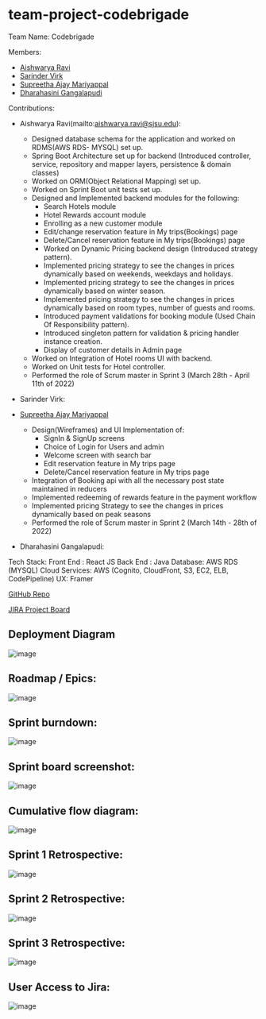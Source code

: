# team-project-codebrigade
Team Name: Codebrigade

Members: 
- [Aishwarya Ravi](mailto:aishwarya.ravi@sjsu.edu)
- [Sarinder Virk](mailto:sarinder.virk@sjsu.edu)
- [Supreetha Ajay Mariyappal](mailto:supreethaajay.mariyappal@sjsu.edu)
- [Dharahasini Gangalapudi](mailto:dharahasini.gangalapudi@sjsu.edu)

Contributions:

- Aishwarya Ravi(mailto:aishwarya.ravi@sjsu.edu):
    - Designed database schema for the application and worked on RDMS(AWS RDS- MYSQL) set up.
    - Spring Boot Architecture set up for backend (Introduced controller, service, repository and mapper layers, persistence & domain classes)
    - Worked on ORM(Object Relational Mapping) set up.
    - Worked on Sprint Boot unit tests set up.
    - Designed and Implemented backend modules for the following:
        - Search Hotels module
        - Hotel Rewards account module
        - Enrolling as a new customer module
        - Edit/change reservation feature in My trips(Bookings) page
        - Delete/Cancel reservation feature in My trips(Bookings) page
        - Worked on Dynamic Pricing backend design (Introduced strategy pattern).
        - Implemented pricing strategy to see the changes in prices dynamically based on weekends, weekdays and holidays.
        - Implemented pricing strategy to see the changes in prices dynamically based on winter season.
        - Implemented pricing strategy to see the changes in prices dynamically based on room types, number of guests and rooms.
        - Introduced payment validations for booking module (Used Chain Of Responsibility pattern).
        - Introduced singleton pattern for validation & pricing handler instance creation.
        - Display of customer details in Admin page
    - Worked on Integration of Hotel rooms UI with backend.
    - Worked on Unit tests for Hotel controller.
    - Performed the role of Scrum master in Sprint 3 (March 28th - April 11th of 2022)
    
- Sarinder Virk:
- [Supreetha Ajay Mariyappal](mailto:supreethaajay.mariyappal@sjsu.edu)
    - Design(Wireframes) and UI Implementation of:
      - SignIn & SignUp screens
      - Choice of Login for Users and admin
      - Welcome screen with search bar
      - Edit reservation feature in My trips page
      - Delete/Cancel reservation feature in My trips page
    - Integration of Booking api with all the necessary post state maintained in reducers
    - Implemented redeeming of rewards feature in the payment workflow
    - Implemented pricing Strategy to see the changes in prices dynamically based on peak seasons
    - Performed the role of Scrum master in Sprint 2 (March 14th - 28th of 2022)
  
- Dharahasini Gangalapudi:

Tech Stack:
Front End : React JS
Back End : Java
Database: AWS RDS (MYSQL)
Cloud Services: AWS (Cognito, CloudFront, S3, EC2, ELB, CodePipeline)
UX: Framer

[GitHub Repo](https://github.com/gopinathsjsu/team-project-codebrigade/)

[JIRA Project Board](https://brigade.atlassian.net/jira/your-work)

## Deployment Diagram
![image](https://user-images.githubusercontent.com/4393945/167546831-82a38259-2f8d-4a5d-be49-275fb20a53f8.png)

## Roadmap / Epics:
![image](https://user-images.githubusercontent.com/4393945/167237220-dc57bad3-e52b-4620-ae3b-7c890b146ba7.png)

## Sprint burndown:
![image](https://user-images.githubusercontent.com/4393945/167236900-fa8a2544-dc2b-459f-bdf9-208e12889228.png)

## Sprint board screenshot:
![image](https://user-images.githubusercontent.com/4393945/167236873-0adaf5f5-fbe3-4a3d-a0b7-de5723588422.png)

## Cumulative flow diagram:
![image](https://user-images.githubusercontent.com/4393945/167236942-479768dc-f1ae-49b8-8183-e7319d716e7b.png)

## Sprint 1 Retrospective:
![image](https://user-images.githubusercontent.com/4393945/167236992-8b3aefc4-250b-4e4c-8c1b-a94fccacb9a0.png)

## Sprint 2 Retrospective:
![image](https://user-images.githubusercontent.com/4393945/167237033-354eded8-4820-434e-a8ae-892f86f15e72.png)

## Sprint 3 Retrospective:
![image](https://user-images.githubusercontent.com/4393945/167237046-82d2c1e5-4e80-4674-ab47-9d2572b3632c.png)

## User Access to Jira:
![image](https://user-images.githubusercontent.com/4393945/167237139-3c21cef8-0234-45e7-bae1-10c2056c0d2c.png)

